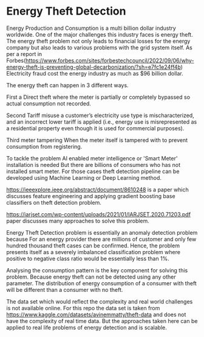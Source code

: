 # Energy Theft Detection

Energy Production and Consumption is a multi billion dollar industry worldwide. One of the major challenges this industry faces is energy theft.
The energy theft problem not only leads to financial losses for the energy company but also leads to various problems with the grid system itself.
As per a report in Forbes(https://www.forbes.com/sites/forbestechcouncil/2022/09/06/why-energy-theft-is-preventing-global-decarbonization/?sh=e7fc1e24ff4b) Electricity fraud cost the energy industry as much as $96 billion dollar.

The energy theft can happen in 3 different ways.

First a Direct theft where the meter is partially or completely bypassed so actual consumption not recorded.

Second Tariff misuse a customer’s electricity use type is mischaracterized, and an incorrect lower tariff is applied (i.e., energy use is misrepresented as a residential property even though it is used for commercial purposes).





Third meter tampering When the meter itself is tampered with to prevent consumption from registering. 

To tackle the problem AI enabled meter intelligence or 'Smart Meter' installation is needed But there are billions of consumers who has not installed smart meter. For those cases theft detection pipeline can be developed using Machine Learning or Deep Learning method.


https://ieeexplore.ieee.org/abstract/document/8610248 is a paper which discusses feature engineering and applying gradient boosting base classifiers on theft detection problem.

https://iarjset.com/wp-content/uploads/2021/01/IARJSET.2020.71203.pdf paper discusses many approaches to solve this problem.

Energy Theft Detection problem is essentially an anomaly detection problem because For an energy provider there are millions of customer and only few hundred thousand theft cases can be confirmed. Hence, the problem presents itself as a severely imbalanced classification problem where positive to negative class ratio would be essentially less than 1%.

Analysing the consumption pattern is the key component for solving this problem. Because energy theft can not be detected using any other parameter. The distribution of energy consumption of a consumer with theft will be different than a consumer with no theft.

The data set which would reflect the complexity and real world challenges is not available online. For this repo the data set is taken from https://www.kaggle.com/datasets/avinemmatty/theft-data and does not have the complexity of real time data.
But the approaches taken here can be applied to real life problems of energy detection and is scalable.

